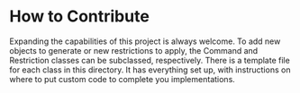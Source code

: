 # How to Contribute

Expanding the capabilities of this project is always welcome. To add new objects to generate or new restrictions to apply, the Command and Restriction classes can be subclassed, respectively. There is a template file for each class in this directory. It has everything set up, with instructions on where to put custom code to complete you implementations.